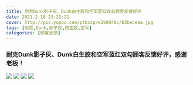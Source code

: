 ```yaml
---
title: 耐克Dunk影子灰、Dunk白生胶和空军蓝红双勾顾客反馈好评
date: 2021-2-18 23:22:22
cover: http://pic.yupoo.com/ptbxcp/e2b9d49c/b5beceea.jpg
tags: [耐克,Dunk,影子灰,白生胶,空军]
categories: [顾客反馈]
---
```


###  耐克Dunk影子灰、Dunk白生胶和空军蓝红双勾顾客反馈好评，感谢老板！
![](http://pic.yupoo.com/ptbxcp/25762f65/17e26bb9.jpg)
![](http://pic.yupoo.com/ptbxcp/71525ced/904fac65.jpg)
![](http://pic.yupoo.com/ptbxcp/e2b9d49c/b5beceea.jpg)
![](http://pic.yupoo.com/ptbxcp/5cf5b512/131f9ae1.jpg)
